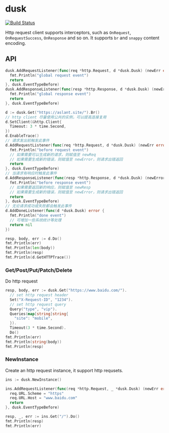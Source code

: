 # dusk

[![Build Status](https://img.shields.io/travis/vicanso/dusk.svg?label=linux+build)](https://travis-ci.org/vicanso/dusk)

Http request client supports interceptors, such as `OnRequest`, `OnRequestSuccess`, `OnResponse` and so on. It supports `br` and `snappy` content encoding.

## API

```go
dusk.AddRequestListener(func(req *http.Request, d *dusk.Dusk) (newErr error) {
  fmt.Println("global request event")
  return
}, dusk.EventTypeBefore)
dusk.AddResponseListener(func(resp *http.Response, d *dusk.Dusk) (newError error) {
  fmt.Println("global response event")
  return
}, dusk.EventTypeBefore)

d := dusk.Get("https://aslant.site/").Br()
// http client 尽量使用公共的实例，可以提高连接复用
d.SetClient(&http.Client{
  Timeout: 3 * time.Second,
})
d.EnableTrace()
// 请求发出前触发此事件
d.AddRequestListener(func(req *http.Request, d *dusk.Dusk) (newErr error) {
  fmt.Println("before request event")
  // 如果需要可以生成新的请求，则赋值至 newReq
  // 如果需要生成新的错误，则赋值至 newError，则请求出错返回
  return
}, dusk.EventTypeBefore)
// 当请求有响应时触发此事件
d.AddResponseListener(func(resp *http.Response, d *dusk.Dusk) (newError error) {
  fmt.Println("before response event")
  // 如果需要返回新的响应，则赋值至 newResp
  // 如果需要生成新的错误，则赋值至 newError，则请求出错返回
  return
}, dusk.EventTypeBefore)
// 无论请求成功或失败都会触发此事件
d.AddDoneListener(func(d *dusk.Dusk) error {
  fmt.Println("done event")
  // 可增加一些系统统计等处理
  return nil
})

resp, body, err := d.Do()
fmt.Println(err)
fmt.Println(len(body))
fmt.Println(resp)
fmt.Println(d.GetHTTPTrace())
```

### Get/Post/Put/Patch/Delete

Do http request

```go
resp, body, err := dusk.Get("https://www.baidu.com/").
  // set http request header
  Set("X-Request-ID", "1234").
  // set http request query
  Query("type", "vip").
  Queries(map[string]string{
    "site": "mobile",
  }).
  Timeout(3 * time.Second).
  Do()
fmt.Println(err)
fmt.Println(string(body))
fmt.Println(resp)
```

### NewInstance

Create an http request instance, it support http requsets.

```go
ins := dusk.NewInstance()

ins.AddRequestListener(func(req *http.Request, _ *dusk.Dusk) (newErr error) {
  req.URL.Scheme = "https"
  req.URL.Host = "www.baidu.com"
  return
}, dusk.EventTypeBefore)

resp, _, err := ins.Get("/").Do()
fmt.Println(resp)
fmt.Println(err)
```
